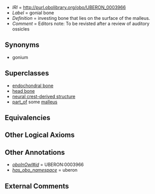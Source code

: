  * *IRI* = http://purl.obolibrary.org/obo/UBERON_0003966
 * *Label* = gonial bone
 * *Definition* = investing bone that lies on the surface of the malleus.
 * *Comment* = Editors note: To be revisted after a review of auditory ossicles

## Synonyms

 * gonium

## Superclasses

 * [endochondral bone](../../UBERON/13/UBERON_0002513.md)
 * [head bone](../../UBERON/57/UBERON_0003457.md)
 * [neural crest-derived structure](../../UBERON/13/UBERON_0010313.md)
 * [part_of](../../BFO/50/BFO_0000050.md) some [malleus](../../UBERON/89/UBERON_0001689.md)

## Equivalencies


## Other Logical Axioms


## Other Annotations

 * *[oboInOwl#id](../../id/oboInOwl#id.md)* = UBERON:0003966
 * *[has_obo_namespace](../../ce/oboInOwl#hasOBONamespace.md)* = uberon

## External Comments

